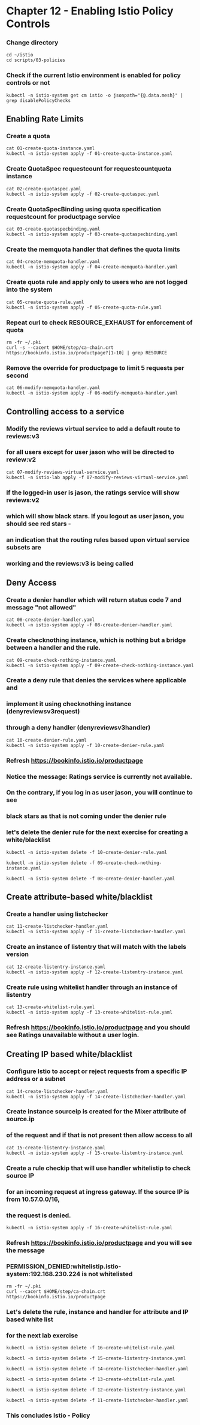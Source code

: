 # Chapter 12 - Enabling Istio Policy Controls

### Change directory

```
cd ~/istio
cd scripts/03-policies
```

### Check if the current Istio environment is enabled for policy controls or not

```
kubectl -n istio-system get cm istio -o jsonpath="{@.data.mesh}" | grep disablePolicyChecks
```

## Enabling Rate Limits

### Create a quota

```
cat 01-create-quota-instance.yaml
kubectl -n istio-system apply -f 01-create-quota-instance.yaml
```

### Create QuotaSpec requestcount for requestcountquota instance

```
cat 02-create-quotaspec.yaml
kubectl -n istio-system apply -f 02-create-quotaspec.yaml
```

### Create QuotaSpecBinding using quota specification requestcount for productpage service

```
cat 03-create-quotaspecbinding.yaml
kubectl -n istio-system apply -f 03-create-quotaspecbinding.yaml
```

### Create the memquota handler that defines the quota limits
```
cat 04-create-memquota-handler.yaml
kubectl -n istio-system apply -f 04-create-memquota-handler.yaml
```

### Create quota rule and apply only to users who are not logged into the system
```
cat 05-create-quota-rule.yaml
kubectl -n istio-system apply -f 05-create-quota-rule.yaml
```

### Repeat curl to check RESOURCE_EXHAUST for enforcement of quota

```
rm -fr ~/.pki
curl -s --cacert $HOME/step/ca-chain.crt https://bookinfo.istio.io/productpage?[1-10] | grep RESOURCE
```

### Remove the override for productpage to limit 5 requests per second
```
cat 06-modify-memquota-handler.yaml
kubectl -n istio-system apply -f 06-modify-memquota-handler.yaml
```

## Controlling access to a service

### Modify the reviews virtual service to add a default route to reviews:v3 
### for all users except for user jason who will be directed to review:v2

```
cat 07-modify-reviews-virtual-service.yaml
kubectl -n istio-lab apply -f 07-modify-reviews-virtual-service.yaml
```

### If the logged-in user is jason, the ratings service will show reviews:v2 
### which will show black stars. If you logout as user jason, you should see red stars - 
### an indication that the routing rules based upon virtual service subsets are 
### working and the reviews:v3 is being called

## Deny Access

### Create a denier handler which will return status code 7 and message "not allowed"
```
cat 08-create-denier-handler.yaml
kubectl -n istio-system apply -f 08-create-denier-handler.yaml
```

### Create checknothing instance, which is nothing but a bridge between a handler and the rule.
```
cat 09-create-check-nothing-instance.yaml
kubectl -n istio-system apply -f 09-create-check-nothing-instance.yaml 
```

### Create a deny rule that denies the services where applicable and 
### implement it using checknothing instance (denyreviewsv3request) 
### through a deny handler (denyreviewsv3handler)
```
cat 10-create-denier-rule.yaml 
kubectl -n istio-system apply -f 10-create-denier-rule.yaml 
```

### Refresh https://bookinfo.istio.io/productpage
### Notice the message: Ratings service is currently not available. 
### On the contrary, if you log in as user jason, you will continue to see 
### black stars as that is not coming under the denier rule

### let's delete the denier rule for the next exercise for creating a white/blacklist
```
kubectl -n istio-system delete -f 10-create-denier-rule.yaml 

kubectl -n istio-system delete -f 09-create-check-nothing-instance.yaml

kubectl -n istio-system delete -f 08-create-denier-handler.yaml 
```

## Create attribute-based white/blacklist 

### Create a handler using listchecker
```
cat 11-create-listchecker-handler.yaml
kubectl -n istio-system apply -f 11-create-listchecker-handler.yaml
```

### Create an instance of listentry that will match with the labels version
```
cat 12-create-listentry-instance.yaml
kubectl -n istio-system apply -f 12-create-listentry-instance.yaml 
```

### Create rule using whitelist handler through an instance of listentry
```
cat 13-create-whitelist-rule.yaml
kubectl -n istio-system apply -f 13-create-whitelist-rule.yaml 
```

### Refresh https://bookinfo.istio.io/productpage and you should see Ratings unavailable without a user login.

## Creating IP based white/blacklist
### Configure Istio to accept or reject requests from a specific IP address or a subnet
```
cat 14-create-listchecker-handler.yaml
kubectl -n istio-system apply -f 14-create-listchecker-handler.yaml
```

### Create instance sourceip is created for the Mixer attribute of source.ip 
### of the request and if that is not present then allow access to all
```
cat 15-create-listentry-instance.yaml
kubectl -n istio-system apply -f 15-create-listentry-instance.yaml 
```

### Create a rule checkip that will use handler whitelistip to check source IP 
### for an incoming request at ingress gateway. If the source IP is from 10.57.0.0/16, 
### the request is denied.
```
kubectl -n istio-system apply -f 16-create-whitelist-rule.yaml 
```
### Refresh https://bookinfo.istio.io/productpage and you will see the message 
### PERMISSION_DENIED:whitelistip.istio-system:192.168.230.224 is not whitelisted

```
rm -fr ~/.pki
curl --cacert $HOME/step/ca-chain.crt https://bookinfo.istio.io/productpage
```

### Let's delete the rule, instance and handler for attribute and IP based white list 
### for the next lab exercise
```
kubectl -n istio-system delete -f 16-create-whitelist-rule.yaml 

kubectl -n istio-system delete -f 15-create-listentry-instance.yaml

kubectl -n istio-system delete -f 14-create-listchecker-handler.yaml

kubectl -n istio-system delete -f 13-create-whitelist-rule.yaml

kubectl -n istio-system delete -f 12-create-listentry-instance.yaml

kubectl -n istio-system delete -f 11-create-listchecker-handler.yaml 
```

### This concludes Istio - Policy

